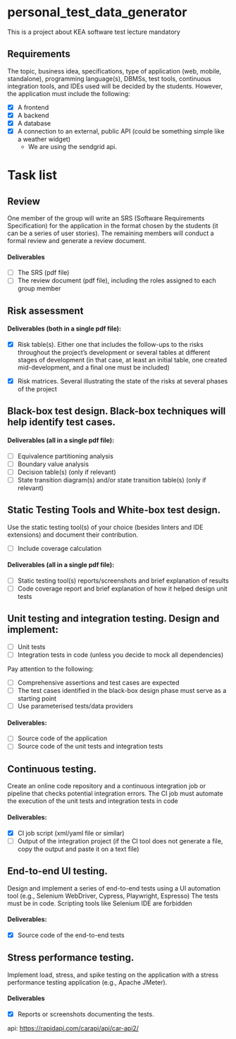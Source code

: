 # personal_test_data_generator
This is a project about KEA software test lecture mandatory


## Requirements
The topic, business idea, specifications, type of application (web, mobile, standalone), programming language(s), DBMSs, test tools, continuous integration tools, and IDEs used will be decided by the students. However, the application must include the following:

- [x] A frontend
- [x] A backend
- [x] A database	
- [x] A connection to an external, public API (could be something simple like a weather widget)
	- We are using the sendgrid api.

# Task list

## Review
One member of the group will write an SRS (Software Requirements Specification) for the application in the format chosen by the students (it can be a series of user stories).
The remaining members will conduct a formal review and generate a review document.

#### Deliverables
- [ ] The SRS (pdf file)
- [ ] The review document (pdf file), including the roles assigned to each group member

## Risk assessment
#### Deliverables (both in a single pdf file):

- [x] Risk table(s). Either one that includes the follow-ups to the risks throughout the project’s development or several tables at different stages of development (in that case, at least an initial table, one created mid-development, and a final one must be included)

- [x] Risk matrices. Several illustrating the state of the risks at several phases of the project

## Black-box test design. Black-box techniques will help identify test cases.
#### Deliverables (all in a single pdf file):

- [ ] Equivalence partitioning analysis
- [ ] Boundary value analysis
- [ ] Decision table(s) (only if relevant)
- [ ] State transition diagram(s) and/or state transition table(s) (only if relevant)

## Static Testing Tools and White-box test design. 
Use the static testing tool(s) of your choice (besides linters and IDE extensions) and document their contribution.
- [ ] Include coverage calculation

#### Deliverables (all in a single pdf file):
- [ ] Static testing tool(s) reports/screenshots and brief explanation of results
- [ ] Code coverage report and brief explanation of how it helped design unit tests

## Unit testing and integration testing. Design and implement:

- [ ] Unit tests        
- [ ] Integration tests in code (unless you decide to mock all dependencies)

Pay attention to the following:

- [ ] Comprehensive assertions and test cases are expected
- [ ] The test cases identified in the black-box design phase must serve as a starting point
- [ ] Use parameterised tests/data providers

#### Deliverables:
- [ ] Source code of the application
- [ ] Source code of the unit tests and integration tests

## Continuous testing. 
Create an online code repository and a continuous integration job or pipeline that checks potential integration errors.
The CI job must automate the execution of the unit tests and integration tests in code
#### Deliverables:

- [x] CI job script (xml/yaml file or similar)
- [ ] Output of the integration project (if the CI tool does not generate a file, copy the output and paste it on a text file)

## End-to-end UI testing. 
Design and implement a series of end-to-end tests using a UI automation tool (e.g., Selenium WebDriver, Cypress, Playwright, Espresso)
The tests must be in code. Scripting tools like Selenium IDE are forbidden
#### Deliverables:
- [x] Source code of the end-to-end tests

## Stress performance testing. 
Implement load, stress, and spike testing on the application with a stress performance testing application (e.g., Apache JMeter).
#### Deliverables
- [x] Reports or screenshots documenting the tests.

api: https://rapidapi.com/carapi/api/car-api2/
